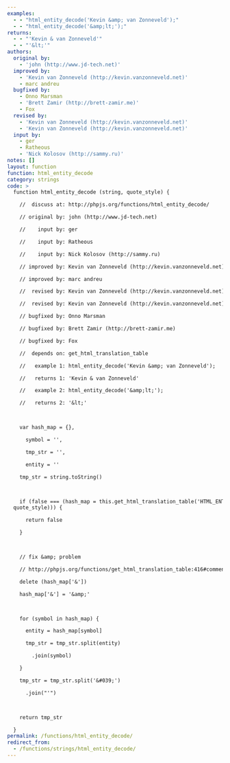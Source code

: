 ```yaml
---
examples:
  - - "html_entity_decode('Kevin &amp; van Zonneveld');"
  - - "html_entity_decode('&amp;lt;');"
returns:
  - - "'Kevin & van Zonneveld'"
  - - "'&lt;'"
authors:
  original by:
    - 'john (http://www.jd-tech.net)'
  improved by:
    - 'Kevin van Zonneveld (http://kevin.vanzonneveld.net)'
    - marc andreu
  bugfixed by:
    - Onno Marsman
    - 'Brett Zamir (http://brett-zamir.me)'
    - Fox
  revised by:
    - 'Kevin van Zonneveld (http://kevin.vanzonneveld.net)'
    - 'Kevin van Zonneveld (http://kevin.vanzonneveld.net)'
  input by:
    - ger
    - Ratheous
    - 'Nick Kolosov (http://sammy.ru)'
notes: []
layout: function
function: html_entity_decode
category: strings
code: >
  function html_entity_decode (string, quote_style) {

    //  discuss at: http://phpjs.org/functions/html_entity_decode/

    // original by: john (http://www.jd-tech.net)

    //    input by: ger

    //    input by: Ratheous

    //    input by: Nick Kolosov (http://sammy.ru)

    // improved by: Kevin van Zonneveld (http://kevin.vanzonneveld.net)

    // improved by: marc andreu

    //  revised by: Kevin van Zonneveld (http://kevin.vanzonneveld.net)

    //  revised by: Kevin van Zonneveld (http://kevin.vanzonneveld.net)

    // bugfixed by: Onno Marsman

    // bugfixed by: Brett Zamir (http://brett-zamir.me)

    // bugfixed by: Fox

    //  depends on: get_html_translation_table

    //   example 1: html_entity_decode('Kevin &amp; van Zonneveld');

    //   returns 1: 'Kevin & van Zonneveld'

    //   example 2: html_entity_decode('&amp;lt;');

    //   returns 2: '&lt;'



    var hash_map = {},

      symbol = '',

      tmp_str = '',

      entity = ''

    tmp_str = string.toString()



    if (false === (hash_map = this.get_html_translation_table('HTML_ENTITIES',
  quote_style))) {

      return false

    }



    // fix &amp; problem

    // http://phpjs.org/functions/get_html_translation_table:416#comment_97660

    delete (hash_map['&'])

    hash_map['&'] = '&amp;'



    for (symbol in hash_map) {

      entity = hash_map[symbol]

      tmp_str = tmp_str.split(entity)

        .join(symbol)

    }

    tmp_str = tmp_str.split('&#039;')

      .join("'")



    return tmp_str

  }
permalink: /functions/html_entity_decode/
redirect_from:
  - /functions/strings/html_entity_decode/
---
```


<!-- WARNING! This file is auto generated by `npm run web:inject`, do not edit by hand -->
